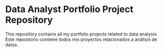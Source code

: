 # Data Analyst Portfolio Project Repository
This repository contains all my portfolio projects related to data analysis.
Este repositorio contiene todos mis proyectos relacionados a análisis de datos.
